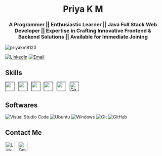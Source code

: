 <h1 align="center">Priya K M</h1>
<h3 align="center">A Programmer || Enthusiastic Learner || Java Full Stack Web Developer || Expertise in Crafting Innovative Frontend & Backend Solutions || Available for Immediate Joining </h3>

<p align="left"> <img src="https://komarev.com/ghpvc/?username=priyakm8123&label=Profile%20views&color=0e75b6&style=flat" alt="priyakm8123" /> </p>

[![LinkedIn](https://img.shields.io/badge/LinkedIn-priyakm8123-blue)](https://www.linkedin.com/in/priya-km-/)
[![Email](https://img.shields.io/badge/Email-priyakm8123%40gmail.com-blue)](mailto:priyakm8123@gmail.com)

## Skills

<a href="" title="C" target="_blank" rel="noreferrer"><img src="https://upload.wikimedia.org/wikipedia/commons/1/19/C_Logo.png" alt="" width="30" height="30"/></a>&nbsp;&nbsp;
<a href="" title="HTML" target="_blank" rel="noreferrer"><img src="https://www.vectorlogo.zone/logos/w3_html5/w3_html5-icon.svg" alt="" width="30" height="30"/></a>&nbsp;&nbsp;
<a href="" title="CSS" target="_blank" rel="noreferrer"><img src="https://www.vectorlogo.zone/logos/w3_css/w3_css-icon.svg" alt="" width="30" height="30"/></a>&nbsp;&nbsp;
<a href="" title="Java" target="_blank" rel="noreferrer"><img src="https://www.vectorlogo.zone/logos/java/java-icon.svg" alt="" width="30" height="30"/></a>&nbsp;&nbsp;
<a href="" title="JavaScript" target="_blank" rel="noreferrer"><img src="https://www.vectorlogo.zone/logos/javascript/javascript-icon.svg" alt="" width="30" height="30"/></a>&nbsp;&nbsp;
<a href="" target="_blank" title="GitHub" rel="noreferrer"><img src="https://www.vectorlogo.zone/logos/github/github-tile.svg" alt="GitHub" width="30" height="30"/></a>&nbsp;&nbsp;

## Softwares

![Visual Studio Code](https://img.shields.io/badge/Visual%20Studio%20Code-0078d7.svg?style=for-the-badge&logo=visual-studio-code&logoColor=white)
![Ubuntu](https://img.shields.io/badge/Ubuntu-E95420?style=for-the-badge&logo=ubuntu&logoColor=white)
![Windows](https://img.shields.io/badge/Windows-0078D6?style=for-the-badge&logo=windows&logoColor=white)
![Git](https://img.shields.io/badge/git-%23F05033.svg?style=for-the-badge&logo=git&logoColor=white)
![GitHub](https://img.shields.io/badge/github-%23121011.svg?style=for-the-badge&logo=github&logoColor=white)

## Contact Me

<a href="https://www.linkedin.com/in/priya-km-/" title="priyakm8123" target="_blank" rel="noreferrer"><img src="https://www.vectorlogo.zone/logos/linkedin/linkedin-tile.svg" alt="LinkedIn" width="30" height="30"/></a>&nbsp;&nbsp;
<a href="mailto:priyakm8123@gmail.com" target="_blank" title="vershwal.princi@gmail.com" rel="noreferrer"><img src="https://www.vectorlogo.zone/logos/gmail/gmail-tile.svg" alt="Gmail" width="30" height="30"/></a>
